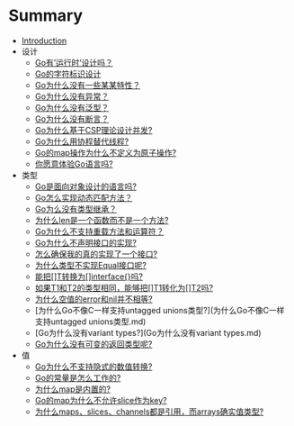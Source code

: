 # Summary

* [Introduction](README.md)
* 设计
    * [Go有’运行时‘设计吗？](Go有'运行时'设计吗.md)
    * [Go的字符标识设计](Go的字符标识设计.md)
    * [Go为什么没有一些某某特性？](Go为什么没有一些某某特性.md)
    * [Go为什么没有异常？](Go为什么没有异常.md)
    * [Go为什么没有泛型？](Go为什么没有泛型.md)
    * [Go为什么没有断言？](Go为什么没有断言.md)
    * [Go为什么基于CSP理论设计并发?](Go为什么基于CSP理论设计并发.md)
    * [Go为什么用协程替代线程?](Go为什么用协程替代线程.md)
    * [Go的map操作为什么不定义为原子操作?](Go的map操作为什么不定义为原子操作.md)
    * [你愿意体验Go语言吗?](你愿意体验Go语言吗.md)
* 类型
    * [Go是面向对象设计的语言吗?](Go是面向对象设计的语言吗.md)
    * [Go怎么实现动态匹配方法？](Go怎么实现动态匹配方法.md)
    * [Go为么没有类型继承？](Go为么没有类型继承.md)
    * [为什么len是一个函数而不是一个方法?](为什么len是一个函数而不是一个方法.md)
    * [Go为什么不支持重载方法和运算符？](Go为什么不支持重载方法和运算符.md)
    * [Go为什么不声明接口的实现?](Go为什么不声明接口的实现.md)
    * [怎么确保我的真的实现了一个接口?](怎么确保我的真的实现了一个接口.md)
    * [为什么类型不实现Equal接口呢?](为什么类型不实现Equal接口呢.md)
    * [能把[]T转换为[]interface{}吗?](能把[]T转换为[]interface{}吗.md)
    * [如果T1和T2的类型相同，能够把[]T1转化为[]T2吗?](如果T1和T2的类型相同，能够把[]T1转化为[]T2吗.md)
    * [为什么空值的error和nil并不相等?]([为什么空值的error和nil并不相等.md)
    * [为什么Go不像C一样支持untagged unions类型?](为什么Go不像C一样支持untagged unions类型.md)
    * [Go为什么没有variant types?](Go为什么没有variant types.md)
    * [Go为什么没有可变的返回类型呢?](Go为什么没有可变的返回类型呢.md)
* 值
    * [Go为什么不支持隐式的数值转换?](Go为什么不支持隐式的数值转换.md)
    * [Go的常量是怎么工作的?](Go的常量是怎么工作的.md)
    * [为什么map是内置的?](为什么map是内置的.md)
    * [Go的map为什么不允许slice作为key?](Go的map为什么不允许slice作为key.md)
    * [为什么maps、slices、channels都是引用，而arrays确实值类型?](为什么maps、slices、channels都是引用，而arrays确实值类型.md)

